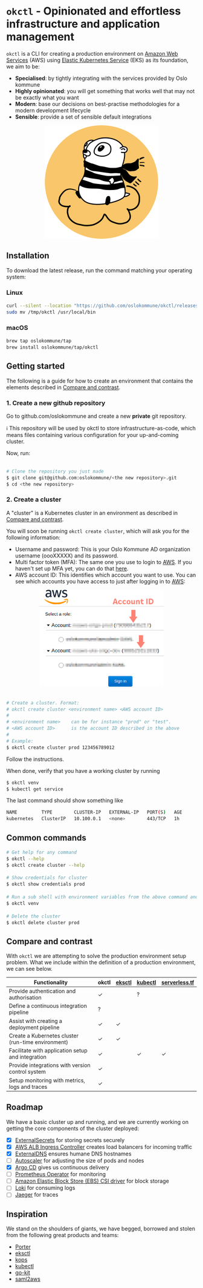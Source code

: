 # `okctl` - Opinionated and effortless infrastructure and application management

`okctl` is a CLI for creating a production environment on [Amazon Web Services](https://aws.amazon.com/) (AWS) using [Elastic Kubernetes Service](https://aws.amazon.com/eks/) (EKS) as its foundation, we aim to be:

- **Specialised**: by tightly integrating with the services provided by Oslo kommune
- **Highly opinionated**: you will get something that works well that may not be exactly what you want
- **Modern**: base our decisions on best-practise methodologies for a modern development lifecycle
- **Sensible**: provide a set of sensible default integrations

<span style="display:block;text-align:center">![okctl](img/logo.png)</span>

## Installation

To download the latest release, run the command matching your operating system:

### Linux

```bash
curl --silent --location "https://github.com/oslokommune/okctl/releases/latest/download/okctl_$(uname -s)_amd64.tar.gz" | tar xz -C /tmp
sudo mv /tmp/okctl /usr/local/bin
```

### macOS

```bash
brew tap oslokommune/tap
brew install oslokommune/tap/okctl
```

## Getting started

The following is a guide for how to create an environment that contains the elements described in
[Compare and contrast](#compare-and-contrast).

### 1. Create a new github repository

Go to github.com/oslokommune and create a new **private** git repository.

:information_source: This repository will be used by okctl to store infrastructure-as-code, which means files containing
various configuration for your up-and-coming cluster.

Now, run:

```bash

# Clone the repository you just made
$ git clone git@github.com:oslokommune/<the new repository>.git
$ cd <the new repository>
```

### 2. Create a cluster

A "cluster" is a Kubernetes cluster in an environment as described in [Compare and contrast](#compare-and-contrast).

You will soon be running `okctl create cluster`, which will ask you for the following information:

* Username and password: This is your Oslo Kommune AD organization username (oooXXXXX) and its password.
* Multi factor token (MFA): The same one you use to login to
[AWS](https://login.oslo.kommune.no/auth/realms/AD/protocol/saml/clients/amazon-aws). If you haven't set up MFA yet, you
can do that [here](https://login.oslo.kommune.no/auth/realms/AD/account/totp).
* AWS account ID: This identifies which account you want to use. You can see which accounts you have access to just
after logging in to [AWS](https://login.oslo.kommune.no/auth/realms/AD/protocol/saml/clients/amazon-aws):

<span style="display:block;text-align:center">![okctl](img/aws-account-id.png)</span>

```bash

# Create a cluster. Format:
# okctl create cluster <environment name> <AWS account ID>
#
# <environment name>    can be for instance "prod" or "test".
# <AWS account ID>      is the account ID described in the above
#
# Example:
$ okctl create cluster prod 123456789012
```

Follow the instructions.

When done, verify that you have a working cluster by running

```bash
$ okctl venv
$ kubectl get service

```

The last command should show something like

```bash
NAME         TYPE        CLUSTER-IP   EXTERNAL-IP   PORT(S)   AGE
kubernetes   ClusterIP   10.100.0.1   <none>        443/TCP   1h
```

## Common commands

```bash
# Get help for any command
$ okctl --help
$ okctl create cluster --help

# Show credentials for cluster
$ okctl show credentials prod

# Run a sub shell with environment variables from the above command and a custom command prompt (PS1)
$ okctl venv

# Delete the cluster
$ okctl delete cluster prod
```

## Compare and contrast

With `okctl` we are attempting to solve the production environment setup problem. What we include within the definition of a production environment, we can see below.

| Functionality | okctl | [eksctl](https://eksctl.io) | [kubectl](https://kubernetes.io/docs/tasks/tools/install-kubectl/) | [serverless.tf](https://serverless.tf) | 
|---|---|---|---|---|
|Provide authentication and authorisation|✓||?||
|Define a continuous integration pipeline|?||||
|Assist with creating a deployment pipeline|✓|✓|||
|Create a Kubernetes cluster (run-time environment)|✓|✓|||
|Facilitate with application setup and integration|✓||✓|✓|
|Provide integrations with version control system|✓||||
|Setup monitoring with metrics, logs and traces|✓||||

## Roadmap

We have a basic cluster up and running, and we are currently working on getting the core components of the cluster deployed:

- [x] [ExternalSecrets](https://github.com/godaddy/kubernetes-external-secrets/) for storing secrets securely
- [x] [AWS ALB Ingress Controller](https://github.com/kubernetes-sigs/aws-alb-ingress-controller) creates load balancers for incoming traffic
- [x] [ExternalDNS](https://github.com/kubernetes-sigs/external-dns) ensures humane DNS hostnames 
- [ ] [Autoscaler](https://github.com/kubernetes/autoscaler/) for adjusting the size of pods and nodes
- [x] [Argo CD](https://github.com/argoproj/argo-cd) gives us continuous delivery
- [ ] [Prometheus Operator](https://github.com/prometheus-operator/prometheus-operator) for monitoring
- [ ] [Amazon Elastic Block Store (EBS) CSI driver](https://github.com/kubernetes-sigs/aws-ebs-csi-driver/) for block storage
- [ ] [Loki](https://github.com/grafana/loki) for consuming logs
- [ ] [Jaeger](https://www.jaegertracing.io/) for traces

## Inspiration

We stand on the shoulders of giants, we have begged, borrowed and stolen from the following great products and teams:

- [Porter](https://github.com/deislabs/porter)
- [eksctl](https://github.com/weaveworks/eksctl)
- [kops](https://github.com/kubernetes/kops)
- [kubectl](https://kubernetes.io/docs/tasks/tools/install-kubectl/)
- [go-kit](https://github.com/go-kit/kit)
- [saml2aws](https://github.com/Versent/saml2aws/)